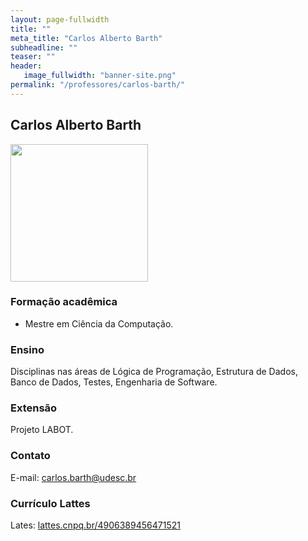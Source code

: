 ```yaml
---
layout: page-fullwidth
title: ""
meta_title: "Carlos Alberto Barth"
subheadline: ""
teaser: ""
header:
   image_fullwidth: "banner-site.png"
permalink: "/professores/carlos-barth/"
---
```


## **Carlos Alberto Barth**

<img class="img-responsive" src="{{site.urlimg}}foto-professor-carlos-barth.jpg" width="220"/>

### **Formação acadêmica**

- Mestre em Ciência da Computação.

### **Ensino**

Disciplinas nas áreas de Lógica de Programação, Estrutura de Dados, Banco de Dados, Testes, Engenharia de Software.

### **Extensão**

Projeto LABOT.

### **Contato**

E-mail: carlos.barth@udesc.br

### **Currículo Lattes**

Lates: [lattes.cnpq.br/4906389456471521][cb]

[cb]: http://buscatextual.cnpq.br/buscatextual/visualizacv.do?metodo=apresentar&id=K4765243H1

